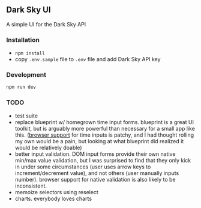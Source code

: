 ## Dark Sky UI

A simple UI for the Dark Sky API

### Installation

* `npm install`
* copy `.env.sample` file to `.env` file and add Dark Sky API key

### Development

```bash
npm run dev
```

### TODO
* test suite
* replace blueprint w/ homegrown time input forms.  blueprint is a great UI toolkit, but is arguably more powerful than necessary for a small app like this.  ([browser support](https://developer.mozilla.org/en-US/docs/Web/HTML/Element/input/time) for time inputs is patchy, and I had thought rolling my own would be a pain, but looking at what blueprint did realized it would be relatively doable)
* better input validation.  DOM input forms provide their own native min/max value validation, but I was surprised to find that they only kick in under some circumstances (user uses arrow keys to increment/decrement value), and not others (user manually inputs number).  browser support for native validation is also likely to be inconsistent.
* memoize selectors using reselect
* charts.  everybody loves charts
